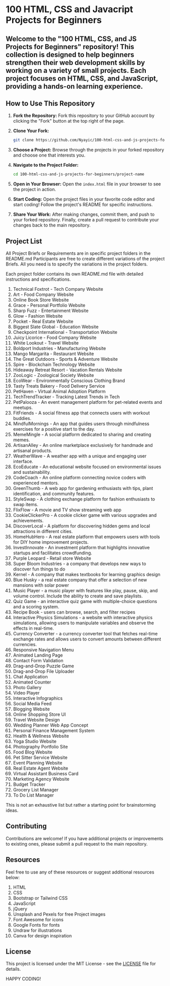 # 100 HTML, CSS and Javacript Projects for Beginners
Welcome to the "100 HTML, CSS, and JS Projects for Beginners" repository! This collection is designed to help beginners strengthen their web development skills by working on a variety of small projects. Each project focuses on HTML, CSS, and JavaScript, providing a hands-on learning experience.
---

## How to Use This Repository

1. **Fork the Repository:**
   Fork this repository to your GitHub account by clicking the "Fork" button at the top right of the page.

2. **Clone Your Fork:**
   ```bash
   git clone https://github.com/Nyayic/100-html-css-and-js-projects-for-beginners.git
   ```

3. **Choose a Project:**
   Browse through the projects in your forked repository and choose one that interests you.

4. **Navigate to the Project Folder:**
   ```bash
   cd 100-html-css-and-js-projects-for-beginners/project-name
   ```

5. **Open in Your Browser:**
   Open the `index.html` file in your browser to see the project in action.

6. **Start Coding:**
   Open the project files in your favorite code editor and start coding! Follow the project's README for specific instructions.

7. **Share Your Work:**
   After making changes, commit them, and push to your forked repository. Finally, create a pull request to contribute your changes back to the main repository.

## Project List
All Project Briefs or Requirements are in specific project folders in the README.md Participants are free to create different variations of the project Briefs. All you need is to specify the variations in the project folders.

Each project folder contains its own README.md file with detailed instructions and specifications.

1. Technical Foxtrot - Tech Company Website
2. Art - Food Company Website
3. Online Book Store Website
4. Grace - Personal Portfolio Website
5. Sharp Fuzz - Entertainment Website
6. Glow - Fashion Website
7. Pocket - Real Estate Website
8. Biggest Slate Global - Education Website
9. Checkpoint International - Transportation Website
10. Juicy Licorice - Food Company Website
11. White Lookout - Travel Website
12. Boldport Industries - Manufacturing Website
13. Mango Margarita - Restaurant Website
14. The Great Outdoors - Sports & Adventure Website
15. Spire - Blockchain Technology Website
16. Hideaway Retreat Resort - Vacation Rentals Website
17. ZooLogic - Zoological Society Website
18. EcoWear - Environmentally Conscious Clothing Brand
19. Tasty Treats Bakery - Food Delivery Service
20. PetHaven - Virtual Animal Adoption Platform
21. TechTrendTracker - Tracking Latest Trends in Tech
22. PetPalooza - An event management platform for pet-related events and meetups.
23. FitFriends - A social fitness app that connects users with workout buddies.
24. MindfulMornings - An app that guides users through mindfulness exercises for a positive start to the day.
25. MemeMingle - A social platform dedicated to sharing and creating memes.
26. ArtisanAlley - An online marketplace exclusively for handmade and artisanal products.
27. WeatherWave - A weather app with a unique and engaging user interface.
28. EcoEducate - An educational website focused on environmental issues and sustainability.
29. CodeCoach - An online platform connecting novice coders with experienced mentors.
30. GreenThumb - A web app for gardening enthusiasts with tips, plant identification, and community features.
31. StyleSwap - A clothing exchange platform for fashion enthusiasts to swap items.
32. FlixFlow - A movie and TV show streaming web app
33. CookieClickerPro - A cookie clicker game with various upgrades and achievements.
34. DiscoverLocal - A platform for discovering hidden gems and local attractions in different cities.
35. HomeHubHero - A real estate platform that empowers users with tools for DIY home improvement projects.
36. InvestInnovate - An investment platform that highlights innovative startups and facilitates crowdfunding.
37. Purple Leopard - Retail store Website
38. Super Bloom Industries - a company that develops new ways to discover fun things to do
39. Kernel - A company that makes textbooks for learning graphics design
40. Blue Husky - a real estate company that offer a selection of new mansions with solar power
41. Music Player - a music player with features like play, pause, skip, and volume control. Include the ability to create and save playlists.
42. Quiz Game - an interactive quiz game with multiple-choice questions and a scoring system. 
43. Recipe Book - users can browse, search, and filter recipes
44. Interactive Physics Simulations - a website with interactive physics simulations, allowing users to manipulate variables and observe the effects in real-time.
45. Currency Converter - a currency converter tool that fetches real-time exchange rates and allows users to convert amounts between different currencies.
46. Responsive Navigation Menu
47. Animated Landing Page
48. Contact Form Validation
49. Drag-and-Drop Puzzle Game
50. Drag-and-Drop File Uploader
51. Chat Application
52. Animated Counter
53. Photo Gallery
54. Video Player
55. Interactive Infographics
56. Social Media Feed
57. Blogging Website
58. Online Shopping Store UI
59. Travel Website Design
60. Wedding Planner Web App Concept
61. Personal Finance Management System
62. Health & Wellness Website
63. Yoga Studio Website
64. Photography Portfolio Site
65. Food Blog Website
66. Pet Sitter Service Website
67. Event Planning Website
68. Real Estate Agent Website
69. Virtual Assistant Business Card
70. Marketing Agency Website
71. Budget Tracker
72. Grocery List Manager
73. To Do List Manager

This is not an exhaustive list but rather a starting point for brainstorming ideas.

## Contributing

Contributions are welcome! If you have additional projects or improvements to existing ones, please submit a pull request to the main repository.

## Resources
Feel free to use any of these resources or suggest additional resources below:
1. HTML
2. CSS
3. Bootstrap or Tailwind CSS 
4. JavaScript
5. jQuery
6. Unsplash and Pexels for free Project images
7. Font Awesome for icons
8. Google Fonts for fonts
9. Undraw for illustrations
10. Canva for design inspiration

## License

This project is licensed under the MIT License - see the [LICENSE](LICENSE) file for details.

HAPPY CODING!